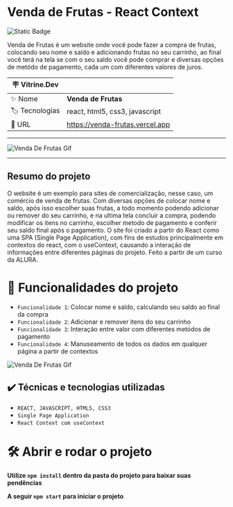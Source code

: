 <h1> Venda de Frutas - React Context </h1>

![Static Badge](https://img.shields.io/badge/Status-_Finalizado-green?style=for-the-badge)

Venda de Frutas é um website onde você pode fazer a compra de frutas, colocando seu nome e saldo e adicionando frutas no seu carrinho, ao final você terá na tela se com o seu saldo você pode comprar e diversas opções de metódo de pagamento, cada um com diferentes valores de juros.

| :placard: Vitrine.Dev |     |
| -------------  | --- |
| :sparkles: Nome        | **Venda de Frutas**
| :label: Tecnologias | react, html5, css3, javascript
| :rocket: URL         | https://venda-frutas.vercel.app

<hr>

![Venda De Frutas Gif](https://github.com/joaoplgaspar/techLearn/assets/130015259/d932ef07-a127-415f-aa41-7a25379ea88f#vitrinedev)

<hr>

## Resumo do projeto

O website é um exemplo para sites de comercialização, nesse caso, um comércio de venda de frutas. Com diversas opções de colocar nome e saldo, após isso escolher suas frutas, a todo momento podendo adicionar ou remover do seu carrinho, e na ultima tela concluir a compra, podendo modificar os itens no carrinho, escolher metodo de pagamento e conferir seu saldo final após o pagamento. O site foi criado a partir do React como uma SPA (Single Page Application), com fins de estudos principalmente em contextos do react, com o useContext, causando a interação de informações entre diferentes páginas do projeto. Feito a partir de um curso da ALURA.


# :hammer: Funcionalidades do projeto

- `Funcionalidade 1`: Colocar nome e saldo, calculando seu saldo ao final da compra
- `Funcionalidade 2`: Adicionar e remover itens do seu carrinho
- `Funcionalidade 3`: Interação entre valor com diferentes metódos de pagamento
- `Funcionalidade 4`: Manuseamento de todos os dados em qualquer página a partir de contextos

![Venda De Frutas Gif](https://github.com/joaoplgaspar/techLearn/assets/130015259/d932ef07-a127-415f-aa41-7a25379ea88f#vitrinedev)

## ✔️ Técnicas e tecnologias utilizadas
- ``REACT, JAVASCRIPT, HTML5, CSS3``
- ``Single Page Application``
- ``React Context com useContext``

# 🛠️ Abrir e rodar o projeto

**Utilize `npm install` dentro da pasta do projeto para baixar suas pendências**

**A seguir `npm start` para iniciar o projeto**
